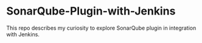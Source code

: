 # SonarQube-Plugin-with-Jenkins
This repo describes my curiosity to explore SonarQube plugin in integration with Jenkins.
